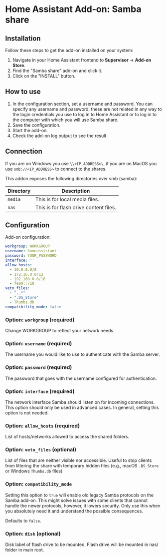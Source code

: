 # Home Assistant Add-on: Samba share

## Installation

Follow these steps to get the add-on installed on your system:

1. Navigate in your Home Assistant frontend to **Supervisor** -> **Add-on Store**.
2. Find the "Samba share" add-on and click it.
3. Click on the "INSTALL" button.

## How to use

1. In the configuration section, set a username and password.
   You can specify any username and password; these are not related in any way to the login credentials you use to log in to Home Assistant or to log in to the computer with which you will use Samba share.
2. Save the configuration.
3. Start the add-on.
4. Check the add-on log output to see the result.

## Connection

If you are on Windows you use `\\<IP_ADDRESS>\`, if you are on MacOS you use `smb://<IP_ADDRESS>` to connect to the shares.

This addon exposes the following directories over smb (samba):

Directory | Description
-- | --
`media` | This is for local media files.
`nas` | This is for flash drive content files.

## Configuration

Add-on configuration:

```yaml
workgroup: WORKGROUP
username: homeassistant
password: YOUR_PASSWORD
interface: ''
allow_hosts:
  - 10.0.0.0/8
  - 172.16.0.0/12
  - 192.168.0.0/16
  - fe80::/10
veto_files:
  - "._*"
  - ".DS_Store"
  - Thumbs.db
compatibility_mode: false
```

### Option: `workgroup` (required)

Change WORKGROUP to reflect your network needs.

### Option: `username` (required)

The username you would like to use to authenticate with the Samba server.

### Option: `password` (required)

The password that goes with the username configured for authentication.

### Option: `interface` (required)

The network interface Samba should listen on for incoming connections.
This option should only be used in advanced cases. In general, setting this
option is not needed.

### Option: `allow_hosts` (required)

List of hosts/networks allowed to access the shared folders.

### Option: `veto_files` (optional)

List of files that are neither visible nor accessible. Useful to stop clients
from littering the share with temporary hidden files
(e.g., macOS `.DS_Store` or Windows `Thumbs.db` files)

### Option: `compatibility_mode`

Setting this option to `true` will enable old legacy Samba protocols
on the Samba add-on. This might solve issues with some clients that cannot
handle the newer protocols, however, it lowers security. Only use this
when you absolutely need it and understand the possible consequences.

Defaults to `false`.

### Option: `disk` (optional)

Disk label of flash drive to be mounted.
Flash drive will be mounted in nas/ folder in main root.